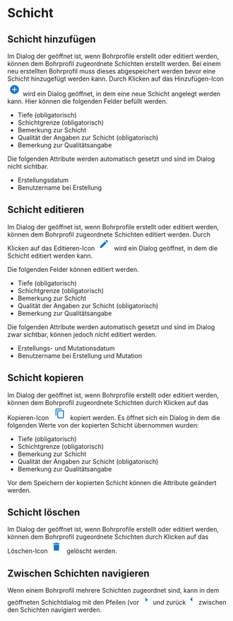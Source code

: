 # Schicht

##  Schicht hinzufügen

Im Dialog der geöffnet ist, wenn Bohrprofile erstellt oder editiert werden, können dem Bohrprofil zugeordnete Schichten erstellt werden. Bei einem neu erstellten Bohrprofil muss dieses abgespeichert werden bevor eine Schicht hinzugefügt werden kann.
Durch Klicken auf das Hinzufügen-Icon ![Hinzufügen-Icon](../images/add-icon.png) wird ein Dialog geöffnet, in dem eine neue Schicht angelegt werden kann. Hier können die folgenden Felder befüllt werden.

* Tiefe (obligatorisch)
* Schichtgrenze (obligatorisch)
* Bemerkung zur Schicht
* Qualität der Angaben zur Schicht (obligatorisch)
* Bemerkung zur Qualitätsangabe

Die folgenden Attribute werden automatisch gesetzt und sind im Dialog nicht sichtbar.

* Erstellungsdatum
* Benutzername bei Erstellung

##  Schicht editieren

Im Dialog der geöffnet ist, wenn Bohrprofile erstellt oder editiert werden, können dem Bohrprofil zugeordnete Schichten editiert werden.
Durch Klicken auf das Editieren-Icon ![Editieren-Icon](../images/edit-icon.png) wird ein Dialog geöffnet, in dem die Schicht editiert werden kann.

Die folgenden Felder können editiert werden.

* Tiefe (obligatorisch)
* Schichtgrenze (obligatorisch)
* Bemerkung zur Schicht
* Qualität der Angaben zur Schicht (obligatorisch)
* Bemerkung zur Qualitätsangabe

Die folgenden Attribute werden automatisch gesetzt und sind im Dialog zwar sichtbar, können jedoch nicht editiert werden.

* Erstellungs- und Mutationsdatum
* Benutzername bei Erstellung und Mutation

## Schicht kopieren

Im Dialog der geöffnet ist, wenn Bohrprofile erstellt oder editiert werden, können dem Bohrprofil zugeordnete Schichten durch Klicken auf das Kopieren-Icon ![Kopieren-Icon](../images/copy-icon.png) kopiert werden.
Es öffnet sich ein Dialog in dem die folgenden Werte von der kopierten Schicht übernommen wurden: 

* Tiefe (obligatorisch)
* Schichtgrenze (obligatorisch)
* Bemerkung zur Schicht
* Qualität der Angaben zur Schicht (obligatorisch)
* Bemerkung zur Qualitätsangabe

Vor dem Speichern der kopierten Schicht können die Attribute geändert werden.

## Schicht löschen

Im Dialog der geöffnet ist, wenn Bohrprofile erstellt oder editiert werden, können dem Bohrprofil zugeordnete Schichten durch Klicken auf das Löschen-Icon ![Löschen-Icon](../images/delete-icon.png) gelöscht werden.

## Zwischen Schichten navigieren

Wenn einem Bohrprofil mehrere Schichten zugeordnet sind, kann in dem geöffneten Schichtdialog mit den Pfeilen (vor ![Zum-nächsten-Schicht-Icon](../images/go-to-next-icon.png) und zurück ![Zum-vorherigen-Bohrprofi-Icon](../images/go-to-previous-icon.png) zwischen den Schichten navigiert werden.
